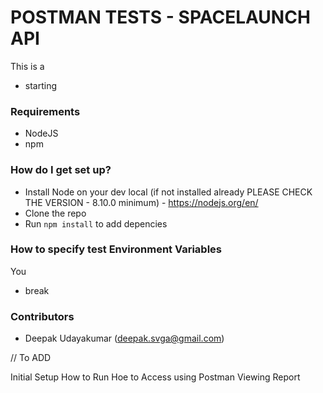 # POSTMAN TESTS - SPACELAUNCH API #

This is a 

* starting 

### Requirements ###

* NodeJS
* npm

### How do I get set up? ###

* Install Node on your dev local (if not installed already PLEASE CHECK THE VERSION - 8.10.0 minimum) - https://nodejs.org/en/
* Clone the repo
* Run `npm install` to add depencies

### How to specify test Environment Variables ###

You 

* break

### Contributors ###
* Deepak Udayakumar (deepak.svga@gmail.com)

// To ADD

Initial Setup
How to Run
Hoe to Access using Postman
Viewing Report
